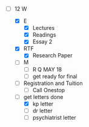 
- [ ] 12 W

  - [x] E 
    - [x] Lectures
	- [x] Readings
	- [x] Essay 2
	
  - [x] RTF 
    - [x] Research Paper 
	
  - [ ] M
    - [ ] R Q MAY 18
	- [ ] get ready for final

  - [ ] Registration and Tuition
	- [ ] Call Onestop 

  - [ ] get letters done
    - [x] kp letter 
	- [ ] dr letter 
	- [ ] psychiatrist letter 
